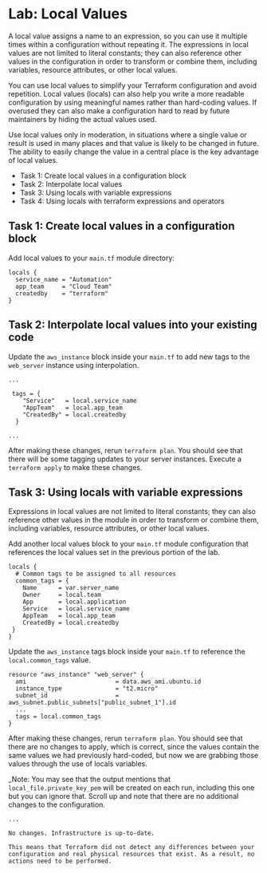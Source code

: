 # Lab: Local Values

A local value assigns a name to an expression, so you can use it multiple times within a configuration without repeating it. The expressions in local values are not limited to literal constants; they can also reference other values in the configuration in order to transform or combine them, including variables, resource attributes, or other local values.

You can use local values to simplify your Terraform configuration and avoid repetition. Local values (locals) can also help you write a more readable configuration by using meaningful names rather than hard-coding values. If overused they can also make a configuration hard to read by future maintainers by hiding the actual values used.

Use local values only in moderation, in situations where a single value or result is used in many places and that value is likely to be changed in future. The ability to easily change the value in a central place is the key advantage of local values.

- Task 1: Create local values in a configuration block
- Task 2: Interpolate local values
- Task 3: Using locals with variable expressions
- Task 4: Using locals with terraform expressions and operators

## Task 1: Create local values in a configuration block

Add local values to your `main.tf` module directory:

```hcl
locals {
  service_name = "Automation"
  app_team     = "Cloud Team"
  createdby    = "terraform"
}
```

## Task 2: Interpolate local values into your existing code

Update the `aws_instance` block inside your `main.tf` to add new tags to the `web_server` instance using interpolation.

```hcl
...

 tags = {
    "Service"   = local.service_name
    "AppTeam"   = local.app_team
    "CreatedBy" = local.createdby
  }

...
```

After making these changes, rerun `terraform plan`. You should see that there will be some tagging updates to your server instances. Execute a `terraform apply` to make these changes.

## Task 3: Using locals with variable expressions

Expressions in local values are not limited to literal constants; they can also reference other values in the module in order to transform or combine them, including variables, resource attributes, or other local values.

Add another local values block to your `main.tf` module configuration that references the local values set in the previous portion of the lab.

```hcl
locals {
  # Common tags to be assigned to all resources
  common_tags = {
    Name      = var.server_name
    Owner     = local.team
    App       = local.application
    Service   = local.service_name
    AppTeam   = local.app_team
    CreatedBy = local.createdby
 } 
}
```

Update the `aws_instance` tags block inside your `main.tf` to reference the `local.common_tags` value.

```hcl
resource "aws_instance" "web_server" {
  ami                         = data.aws_ami.ubuntu.id
  instance_type               = "t2.micro"
  subnet_id                   = aws_subnet.public_subnets["public_subnet_1"].id
  ...
  tags = local.common_tags
}
```

After making these changes, rerun `terraform plan`. You should see that there are no changes to apply, which is correct, since the values contain the same values we had previously hard-coded, but now we are grabbing those values through the use of locals variables.

_Note: You may see that the output mentions that `local_file.private_key_pem` will be created on each run, including this one but you can ignore that. Scroll up and note that there are no additional changes to the configuration.

```text
...

No changes. Infrastructure is up-to-date.

This means that Terraform did not detect any differences between your
configuration and real physical resources that exist. As a result, no
actions need to be performed.
```